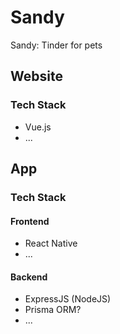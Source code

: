 # Sandy
Sandy: Tinder for pets

## Website
### Tech Stack
- Vue.js
- ...

## App
### Tech Stack
#### Frontend
- React Native
- ...

#### Backend
- ExpressJS (NodeJS)
- Prisma ORM?
- ...
